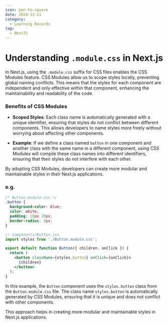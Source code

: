 ```yaml
---
icon: pen-to-square
date: 2024-12-11
category:
  - Learning Records
tag:
  - NextJS
---
```


# Understanding `.module.css` in Next.js

In Next.js, using the `.module.css` suffix for CSS files enables the CSS Modules feature. CSS Modules allow us to scope styles locally, preventing global naming conflicts. This means that the styles for each component are independent and only effective within that component, enhancing the maintainability and readability of the code.

### Benefits of CSS Modules

- **Scoped Styles**: Each class name is automatically generated with a unique identifier, ensuring that styles do not conflict between different components. This allows developers to name styles more freely without worrying about affecting other components.

- **Example**: If we define a class named `button` in one component and another class with the same name in a different component, using CSS Modules will compile these class names into different identifiers, ensuring that their styles do not interfere with each other.

By adopting CSS Modules, developers can create more modular and maintainable styles in their Next.js applications.

### e.g.
```css
/* Button.module.css */
.button {
  background-color: blue;
  color: white;
  padding: 10px 20px;
  border-radius: 5px;
}
```

```jsx
// components/Button.jsx
import styles from './Button.module.css';

export default function Button({ children, onClick }) {
  return (
    <button className={styles.button} onClick={onClick}>
      {children}
    </button>
  );
}
```

In this example, the `Button` component uses the `styles.button` class from the `Button.module.css` file. The class name `styles.button` is automatically generated by CSS Modules, ensuring that it is unique and does not conflict with other components.

This approach helps in creating more modular and maintainable styles in Next.js applications.
